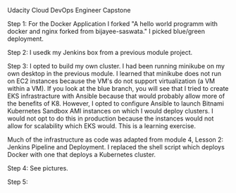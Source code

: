 Udacity Cloud DevOps Engineer Capstone

Step 1: For the Docker Application I forked "A hello world programm with docker and nginx forked from bijayee-saswata." I picked blue/green deployment.

Step 2: I usedk my Jenkins box from a previous module project.

Step 3: I opted to build my own cluster. I had been running minikube on my own desktop in the previous module. I learned that minikube does not run on EC2 instances because the VM's do not support virtualization (a VM within a VM). If you look at the blue branch, you will see that I tried to create EKS infrastracture with Ansible because that would probably allow more of the benefits of K8. However, I opted to configure Ansible to launch Bitnami Kubernetes Sandbox AMI instances on which I would deploy clusters. I would not opt to do this in production because the instances would not allow for scalability which EKS would. This is a learning exercise.

Much of the infrastructure as code was adapted from module 4, Lesson 2: Jenkins Pipeline and Deployment. I replaced the shell script which deploys Docker with one that deploys a Kubernetes cluster.

Step 4: See pictures.

Step 5: 
